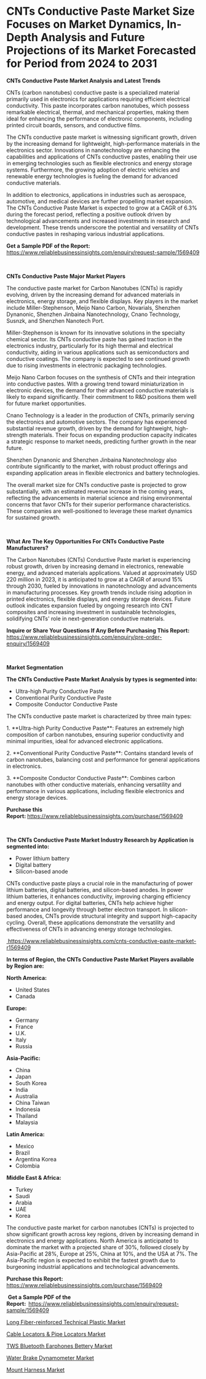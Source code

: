 <p><h1>CNTs Conductive Paste Market Size Focuses on Market Dynamics, In-Depth Analysis and Future Projections of its Market Forecasted for Period from 2024 to 2031</h1></p><p><strong>CNTs Conductive Paste Market Analysis and Latest Trends</strong></p>
<p><p>CNTs (carbon nanotubes) conductive paste is a specialized material primarily used in electronics for applications requiring efficient electrical conductivity. This paste incorporates carbon nanotubes, which possess remarkable electrical, thermal, and mechanical properties, making them ideal for enhancing the performance of electronic components, including printed circuit boards, sensors, and conductive films.</p><p>The CNTs conductive paste market is witnessing significant growth, driven by the increasing demand for lightweight, high-performance materials in the electronics sector. Innovations in nanotechnology are enhancing the capabilities and applications of CNTs conductive pastes, enabling their use in emerging technologies such as flexible electronics and energy storage systems. Furthermore, the growing adoption of electric vehicles and renewable energy technologies is fueling the demand for advanced conductive materials.</p><p>In addition to electronics, applications in industries such as aerospace, automotive, and medical devices are further propelling market expansion. The CNTs Conductive Paste Market is expected to grow at a CAGR of 6.3% during the forecast period, reflecting a positive outlook driven by technological advancements and increased investments in research and development. These trends underscore the potential and versatility of CNTs conductive pastes in reshaping various industrial applications.</p></p>
<p><strong>Get a Sample PDF of the Report:&nbsp;</strong> <a href="https://www.reliablebusinessinsights.com/enquiry/request-sample/1569409?utm_campaign=1554&utm_medium=2&utm_source=Github&utm_content=ia&utm_term=14102024&utm_id=cnts-conductive-paste">https://www.reliablebusinessinsights.com/enquiry/request-sample/1569409</a></p>
<p>&nbsp;</p>
<p><strong>CNTs Conductive Paste Major Market Players</strong></p>
<p><p>The conductive paste market for Carbon Nanotubes (CNTs) is rapidly evolving, driven by the increasing demand for advanced materials in electronics, energy storage, and flexible displays. Key players in the market include Miller-Stephenson, Meijo Nano Carbon, Novarials, Shenzhen Dynanonic, Shenzhen Jinbaina Nanotechnology, Cnano Technology, Susnzk, and Shenzhen Nanotech Port.</p><p>Miller-Stephenson is known for its innovative solutions in the specialty chemical sector. Its CNTs conductive paste has gained traction in the electronics industry, particularly for its high thermal and electrical conductivity, aiding in various applications such as semiconductors and conductive coatings. The company is expected to see continued growth due to rising investments in electronic packaging technologies.</p><p>Meijo Nano Carbon focuses on the synthesis of CNTs and their integration into conductive pastes. With a growing trend toward miniaturization in electronic devices, the demand for their advanced conductive materials is likely to expand significantly. Their commitment to R&D positions them well for future market opportunities.</p><p>Cnano Technology is a leader in the production of CNTs, primarily serving the electronics and automotive sectors. The company has experienced substantial revenue growth, driven by the demand for lightweight, high-strength materials. Their focus on expanding production capacity indicates a strategic response to market needs, predicting further growth in the near future.</p><p>Shenzhen Dynanonic and Shenzhen Jinbaina Nanotechnology also contribute significantly to the market, with robust product offerings and expanding application areas in flexible electronics and battery technologies.</p><p>The overall market size for CNTs conductive paste is projected to grow substantially, with an estimated revenue increase in the coming years, reflecting the advancements in material science and rising environmental concerns that favor CNTs for their superior performance characteristics. These companies are well-positioned to leverage these market dynamics for sustained growth.</p></p>
<p>&nbsp;</p>
<p><strong>What Are The Key Opportunities For CNTs Conductive Paste Manufacturers?</strong></p>
<p><p>The Carbon Nanotubes (CNTs) Conductive Paste market is experiencing robust growth, driven by increasing demand in electronics, renewable energy, and advanced materials applications. Valued at approximately USD 220 million in 2023, it is anticipated to grow at a CAGR of around 15% through 2030, fueled by innovations in nanotechnology and advancements in manufacturing processes. Key growth trends include rising adoption in printed electronics, flexible displays, and energy storage devices. Future outlook indicates expansion fueled by ongoing research into CNT composites and increasing investment in sustainable technologies, solidifying CNTs' role in next-generation conductive materials.</p></p>
<p><strong>Inquire or Share Your Questions If Any Before Purchasing This Report:</strong> <a href="https://www.reliablebusinessinsights.com/enquiry/pre-order-enquiry/1569409?utm_campaign=1554&utm_medium=2&utm_source=Github&utm_content=ia&utm_term=14102024&utm_id=cnts-conductive-paste">https://www.reliablebusinessinsights.com/enquiry/pre-order-enquiry/1569409</a></p>
<p>&nbsp;</p>
<p><strong>Market Segmentation</strong></p>
<p><strong>The CNTs Conductive Paste Market Analysis by types is segmented into:</strong></p>
<p><ul><li>Ultra-high Purity Conductive Paste</li><li>Conventional Purity Conductive Paste</li><li>Composite Conductor Conductive Paste</li></ul></p>
<p><p>The CNTs conductive paste market is characterized by three main types: </p><p>1. **Ultra-high Purity Conductive Paste**: Features an extremely high composition of carbon nanotubes, ensuring superior conductivity and minimal impurities, ideal for advanced electronic applications.</p><p>2. **Conventional Purity Conductive Paste**: Contains standard levels of carbon nanotubes, balancing cost and performance for general applications in electronics.</p><p>3. **Composite Conductor Conductive Paste**: Combines carbon nanotubes with other conductive materials, enhancing versatility and performance in various applications, including flexible electronics and energy storage devices.</p></p>
<p><strong>Purchase this Report:&nbsp;</strong><a href="https://www.reliablebusinessinsights.com/purchase/1569409?utm_campaign=1554&utm_medium=2&utm_source=Github&utm_content=ia&utm_term=14102024&utm_id=cnts-conductive-paste">https://www.reliablebusinessinsights.com/purchase/1569409</a></p>
<p>&nbsp;</p>
<p><strong>The CNTs Conductive Paste Market Industry Research by Application is segmented into:</strong></p>
<p><ul><li>Power lithium battery</li><li>Digital battery</li><li>Silicon-based anode</li></ul></p>
<p><p>CNTs conductive paste plays a crucial role in the manufacturing of power lithium batteries, digital batteries, and silicon-based anodes. In power lithium batteries, it enhances conductivity, improving charging efficiency and energy output. For digital batteries, CNTs help achieve higher performance and longevity through better electron transport. In silicon-based anodes, CNTs provide structural integrity and support high-capacity cycling. Overall, these applications demonstrate the versatility and effectiveness of CNTs in advancing energy storage technologies.</p></p>
<p><a href="https://www.reliablebusinessinsights.com/cnts-conductive-paste-market-r1569409?utm_campaign=1554&utm_medium=2&utm_source=Github&utm_content=ia&utm_term=14102024&utm_id=cnts-conductive-paste">&nbsp;https://www.reliablebusinessinsights.com/cnts-conductive-paste-market-r1569409</a></p>
<p><strong>In terms of Region, the CNTs Conductive Paste Market Players available by Region are:</strong></p>
<p>
    <p> <strong> North America: </strong>
        <ul>
            <li>United States</li>
            <li>Canada</li>
        </ul>
        </p> 
    <p> <strong> Europe: </strong>
        <ul>
            <li>Germany</li>
            <li>France</li>
            <li>U.K.</li>
            <li>Italy</li>
            <li>Russia</li>
        </ul>
        </p> 
    <p> <strong> Asia-Pacific: </strong>
        <ul>
            <li>China</li>
            <li>Japan</li>
            <li>South Korea</li>
            <li>India</li>
            <li>Australia</li>
            <li>China Taiwan</li>
            <li>Indonesia</li>
            <li>Thailand</li>
            <li>Malaysia</li>
        </ul>
        </p> 
    <p> <strong> Latin America: </strong>
        <ul>
            <li>Mexico</li>
            <li>Brazil</li>
            <li>Argentina Korea</li>
            <li>Colombia</li>
        </ul>
        </p> 
    <p> <strong> Middle East & Africa: </strong>
        <ul>
            <li>Turkey</li>
            <li>Saudi</li>
            <li>Arabia</li>
            <li>UAE</li>
            <li>Korea</li>
        </ul>
    </p>
    </p>
<p><p>The conductive paste market for carbon nanotubes (CNTs) is projected to show significant growth across key regions, driven by increasing demand in electronics and energy applications. North America is anticipated to dominate the market with a projected share of 30%, followed closely by Asia-Pacific at 28%, Europe at 25%, China at 10%, and the USA at 7%. The Asia-Pacific region is expected to exhibit the fastest growth due to burgeoning industrial applications and technological advancements.</p></p>
<p><strong>Purchase this Report: </strong><a href="https://www.reliablebusinessinsights.com/purchase/1569409?utm_campaign=1554&utm_medium=2&utm_source=Github&utm_content=ia&utm_term=14102024&utm_id=cnts-conductive-paste">https://www.reliablebusinessinsights.com/purchase/1569409</a></p>
<p>&nbsp;<strong>Get a Sample PDF of the Report:&nbsp;&nbsp;</strong><a href="https://www.reliablebusinessinsights.com/enquiry/request-sample/1569409?utm_campaign=1554&utm_medium=2&utm_source=Github&utm_content=ia&utm_term=14102024&utm_id=cnts-conductive-paste">https://www.reliablebusinessinsights.com/enquiry/request-sample/1569409</a></p>
<p><strong></strong></p>
<p><p><a href="https://www.linkedin.com/pulse/navigating-global-long-fiber-reinforced-technical-plastic-psuoc?utm_campaign=1554&utm_medium=2&utm_source=Github&utm_content=ia&utm_term=14102024&utm_id=cnts-conductive-paste">Long Fiber-reinforced Technical Plastic Market</a></p><p><a href="https://www.linkedin.com/pulse/cable-locators-pipe-market-industry-landscape-growth-trajectories-fsa7c?trk=public_post_embed_feed-article-content&utm_campaign=1554&utm_medium=2&utm_source=Github&utm_content=ia&utm_term=14102024&utm_id=cnts-conductive-paste">Cable Locators & Pipe Locators Market</a></p><p><a href="https://github.com/denishaucarn/Market-Research-Report-List-1/blob/main/tws-bluetooth-earphones-bettery-market.md?utm_campaign=1554&utm_medium=2&utm_source=Github&utm_content=ia&utm_term=14102024&utm_id=cnts-conductive-paste">TWS Bluetooth Earphones Bettery Market</a></p><p><a href="https://www.linkedin.com/pulse/water-brake-dynamometer-market-size-growth-industry-analysis-jjmxc?trk=public_post_embed_feed-article-content&utm_campaign=1554&utm_medium=2&utm_source=Github&utm_content=ia&utm_term=14102024&utm_id=cnts-conductive-paste">Water Brake Dynamometer Market</a></p><p><a href="https://github.com/crupardgu/Market-Research-Report-List-1/blob/main/mount-harness-market.md?utm_campaign=1554&utm_medium=2&utm_source=Github&utm_content=ia&utm_term=14102024&utm_id=cnts-conductive-paste">Mount Harness Market</a></p></p>